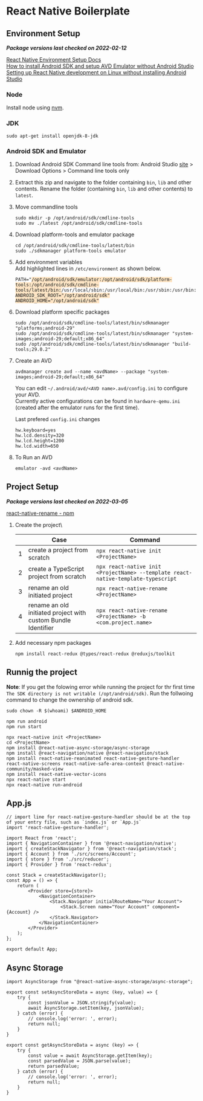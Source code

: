 # React Native Boilerplate

## Environment Setup

**_Package versions last checked on 2022-02-12_**

[React Native Environment Setup Docs](https://reactnative.dev/docs/environment-setup)\
[How to install Android SDK and setup AVD Emulator without Android Studio](https://medium.com/michael-wallace/how-to-install-android-sdk-and-setup-avd-emulator-without-android-studio-aeb55c014264)\
[Setting up React Native development on Linux without installing Android Studio](https://medium.com/@khairold/setting-up-react-native-on-linux-without-android-studio-a65f3e011bbb)

### Node

Install node using [nvm](https://github.com/nvm-sh/nvm#installing-and-updating).

### JDK

```
sudo apt-get install openjdk-8-jdk
```

### Android SDK and Emulator

1. Download Android SDK Command line tools from: Android Studio [site](https://developer.android.com/studio) > Download Options > Command line tools only
2. Extract this zip and navigate to the folder containing `bin`, `lib` and other contents. Rename the folder (containing `bin`, `lib` and other contents) to `latest`.
3. Move commandline tools

    ```
    sudo mkdir -p /opt/android/sdk/cmdline-tools
    sudo mv ./latest /opt/android/sdk/cmdline-tools
    ```

4. Download platform-tools and emulator package

    ```
    cd /opt/android/sdk/cmdline-tools/latest/bin
    sudo ./sdkmanager platform-tools emulator
    ```

5. Add environment variables\
   Add highlighted lines in `/etc/environment` as shown below.
   <pre><code>PATH="<span style="background-color: bisque;">/opt/android/sdk/emulator:/opt/android/sdk/platform-tools:/opt/android/sdk/cmdline-tools/latest/bin:</span>/usr/local/sbin:/usr/local/bin:/usr/sbin:/usr/bin:/sbin:/bin:/usr/games:/usr/local/games:/snap/bin"
   <span style="background-color: bisque;">ANDROID_SDK_ROOT="/opt/android/sdk"</span>
   <span style="background-color: bisque;">ANDROID_HOME="/opt/android/sdk"</span></code></pre>

6. Download platform specific packages
    ```
    sudo /opt/android/sdk/cmdline-tools/latest/bin/sdkmanager "platforms;android-29"
    sudo /opt/android/sdk/cmdline-tools/latest/bin/sdkmanager "system-images;android-29;default;x86_64"
    sudo /opt/android/sdk/cmdline-tools/latest/bin/sdkmanager "build-tools;29.0.2"
    ```
7. Create an AVD

    ```
    avdmanager create avd --name <avdName> --package "system-images;android-29;default;x86_64"
    ```

    You can edit `~/.android/avd/<AVD name>.avd/config.ini` to configure your AVD.\
    Currently active configurations can be found in `hardware-qemu.ini` (created after the emulator runs for the first time).

    Last prefered `config.ini` changes

    ```
    hw.keyboard=yes
    hw.lcd.density=320
    hw.lcd.height=1200
    hw.lcd.width=650
    ```

8. To Run an AVD
    ```
    emulator -avd <avdName>
    ```

## Project Setup

**_Package versions last checked on 2022-03-05_**

[react-native-rename - npm](https://www.npmjs.com/package/react-native-rename)

1. Create the project\

    |     | Case                                                          | Command                                                                           |
    | --- | ------------------------------------------------------------- | --------------------------------------------------------------------------------- |
    | 1   | create a project from scratch                                 | `npx react-native init <ProjectName>`                                             |
    | 2   | create a TypeScript project from scratch                      | `npx react-native init <ProjectName> --template react-native-template-typescript` |
    | 3   | rename an old initiated project                               | `npx react-native-rename <ProjectName>`                                           |
    | 4   | rename an old initiated project with custom Bundle Identifier | `npx react-native-rename <ProjectName> -b <com.project.name>`                     |

2. Add necessary npm packages

    ```
    npm install react-redux @types/react-redux @reduxjs/toolkit
    ```

## Runnig the project

**Note**: If you get the folowing error while running the project for thr first time `The SDK directory is not writable (/opt/android/sdk)`. Run the follwoing command to change the ownership of android sdk.

```
sudo chown -R $(whoami) $ANDROID_HOME
```

```
npm run android
npm run start
```

```
npx react-native init <ProjectName>
cd <ProjectName>
npm install @react-native-async-storage/async-storage
npm install @react-navigation/native @react-navigation/stack
npm install react-native-reanimated react-native-gesture-handler react-native-screens react-native-safe-area-context @react-native-community/masked-view
npm install react-native-vector-icons
npx react-native start
npx react-native run-android
```

## App.js

```
// import line for react-native-gesture-handler should be at the top of your entry file, such as `index.js` or `App.js`
import 'react-native-gesture-handler';

import React from 'react';
import { NavigationContainer } from '@react-navigation/native';
import { createStackNavigator } from '@react-navigation/stack';
import { Account } from './src/screens/Account';
import { store } from './src/reducer';
import { Provider } from 'react-redux';

const Stack = createStackNavigator();
const App = () => {
    return (
        <Provider store={store}>
            <NavigationContainer>
                <Stack.Navigator initialRouteName="Your Account">
                    <Stack.Screen name="Your Account" component={Account} />
                </Stack.Navigator>
            </NavigationContainer>
        </Provider>
    );
};

export default App;
```

## Async Storage

```
import AsyncStorage from "@react-native-async-storage/async-storage";

export const setAsyncStoreData = async (key, value) => {
    try {
        const jsonValue = JSON.stringify(value);
        await AsyncStorage.setItem(key, jsonValue);
    } catch (error) {
        // console.log('error: ', error);
        return null;
    }
}

export const getAsyncStoreData = async (key) => {
    try {
        const value = await AsyncStorage.getItem(key);
        const parsedValue = JSON.parse(value);
        return parsedValue;
    } catch (error) {
        // console.log('error: ', error);
        return null;
    }
}
```
